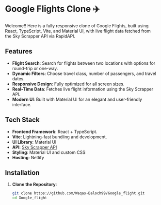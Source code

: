 # Google Flights Clone ✈️

Welcome!! Here is a fully responsive clone of Google Flights, built using React, TypeScript, Vite, and Material UI, with live flight data fetched from the Sky Scrapper API via RapidAPI.


## Features

- **Flight Search**: Search for flights between two locations with options for round-trip or one-way.
- **Dynamic Filters**: Choose travel class, number of passengers, and travel dates.
- **Responsive Design**: Fully optimized for all screen sizes.
- **Real-Time Data**: Fetches live flight information using the Sky Scrapper API.
- **Modern UI**: Built with Material UI for an elegant and user-friendly interface.

## Tech Stack

- **Frontend Framework**: React + TypeScript.
- **Vite**: Lightning-fast bundling and development.
- **UI Library**: Material UI
- **API**: [Sky Scrapper API](https://rapidapi.com/apiheya/api/sky-scrapper)
- **Styling**: Material UI and custom CSS
- **Hosting**: Netlify

## Installation

1. **Clone the Repository**:
   ```bash
   git clone https://github.com/Waqas-Baloch99/Google_flight.git
   cd Google_flight
